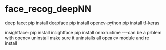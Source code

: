 # face_recog_deepNN
deep face:
pip install deepface
pip install opencv-python
pip install tf-keras

insightface:
pip install insightface
pip install onnxruntime 
---can be a prblem with opencv uninstall make sure it uninstalls all open cv module and re install
 